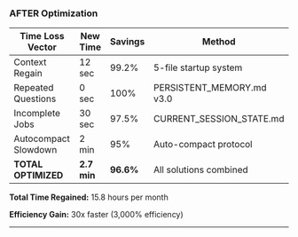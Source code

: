 ### AFTER Optimization

| Time Loss Vector | New Time | Savings | Method |
|------------------|----------|---------|--------|
| Context Regain | 12 sec | 99.2% | 5-file startup system |
| Repeated Questions | 0 sec | 100% | PERSISTENT_MEMORY.md v3.0 |
| Incomplete Jobs | 30 sec | 97.5% | CURRENT_SESSION_STATE.md |
| Autocompact Slowdown | 2 min | 95% | Auto-compact protocol |
| **TOTAL OPTIMIZED** | **2.7 min** | **96.6%** | All solutions combined |

**Total Time Regained:** 15.8 hours per month

**Efficiency Gain:** 30x faster (3,000% efficiency)

---
